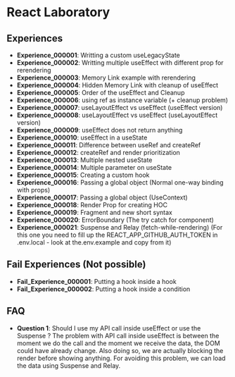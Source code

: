 # React Laboratory

## Experiences

* **Experience_000001**: Writting a custom useLegacyState
* **Experience_000002**: Writting multiple useEffect with different prop for rerendering
* **Experience_000003**: Memory Link example with rerendering
* **Experience_000004**: Hidden Memory Link with cleanup of useEffect
* **Experience_000005**: Order of the useEffect and Cleanup
* **Experience_000006**: using ref as instance variable (+ cleanup problem)
* **Experience_000007**: useLayoutEffect vs useEffect (useEffect version)
* **Experience_000008**: useLayoutEffect vs useEffect (useLayoutEffect version)
* **Experience_000009**: useEffect does not return anything
* **Experience_000010**: useEffect in a useState
* **Experience_000011**: Difference between useRef and createRef
* **Experience_000012**: createRef and render prioritization
* **Experience_000013**: Multiple nested useState
* **Experience_000014**: Multiple parameter on useState
* **Experience_000015**: Creating a custom hook
* **Experience_000016**: Passing a global object (Normal one-way binding with props)
* **Experience_000017**: Passing a global object (UseContext)
* **Experience_000018**: Render Prop for creating HOC
* **Experience_000019**: Fragment and new short syntax
* **Experience_000020**: ErrorBoundary (The try catch for component)
* **Experience_000021**: Suspense and Relay (fetch-while-rendering) (For this one you need to fill up the REACT_APP_GITHUB_AUTH_TOKEN in .env.local - look at the.env.example and copy from it)

## Fail Experiences (Not possible)

* **Fail_Experience_000001**: Putting a hook inside a hook
* **Fail_Experience_000002**: Putting a hook inside a condition

## FAQ

* **Question 1**: Should I use my API call inside useEffect or use the Suspense ?
The problem with API call inside useEffect is between the moment we do the call and the moment we receive the data, the DOM could have already change. Also doing so, we are actually blocking the render before showing anything. For avoiding this problem, we can load the data using Suspense and Relay.
